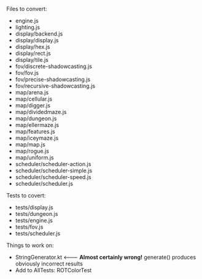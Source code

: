 Files to convert:
* engine.js
* lighting.js
* display/backend.js
* display/display.js
* display/hex.js
* display/rect.js
* display/tile.js
* fov/discrete-shadowcasting.js
* fov/fov.js
* fov/precise-shadowcasting.js
* fov/recursive-shadowcasting.js
* map/arena.js
* map/cellular.js
* map/digger.js
* map/dividedmaze.js
* map/dungeon.js
* map/ellermaze.js
* map/features.js
* map/iceymaze.js
* map/map.js
* map/rogue.js
* map/uniform.js
* scheduler/scheduler-action.js
* scheduler/scheduler-simple.js
* scheduler/scheduler-speed.js
* scheduler/scheduler.js

Tests to covert:
* tests/display.js
* tests/dungeon.js
* tests/engine.js
* tests/fov.js
* tests/scheduler.js

Things to work on:
* StringGenerator.kt <--- **Almost certainly wrong!** generate() produces obviously incorrect results
* Add to AllTests: ROTColorTest
